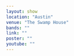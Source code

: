 ```yaml
---
layout: show
location: "Austin"
venue: "The Swamp House"
bands: ""
link: ""
poster: ""
youtube: ""
---
```




